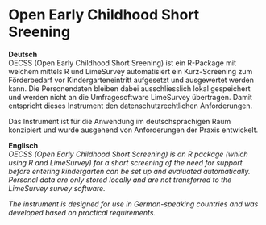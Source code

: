 # Open Early Childhood Short Sreening
**Deutsch**  
OECSS (Open Early Childhood Short Sreening) ist ein R-Package mit welchem mittels R und LimeSurvey automatisiert ein Kurz-Screening zum Förderbedarf vor Kindergarteneintritt aufgesetzt und ausgewertet werden kann. Die Personendaten bleiben dabei ausschliesslich lokal gespeichert und werden nicht an die Umfragesoftware LimeSurvey übertragen. Damit entspricht dieses Instrument den datenschutzrechtlichen Anforderungen.  

Das Instrument ist für die Anwendung im deutschsprachigen Raum konzipiert und wurde ausgehend von Anforderungen der Praxis entwickelt.  
  
**Englisch**  
*OECSS (Open Early Childhood Short Screening) is an R package  (which using R and LimeSurvey) for a short screening of the need for support before entering kindergarten can be set up and evaluated automatically. Personal data are only stored locally and are not transferred to the LimeSurvey survey software.*  

*The instrument is designed for use in German-speaking countries and was developed based on practical requirements.*
